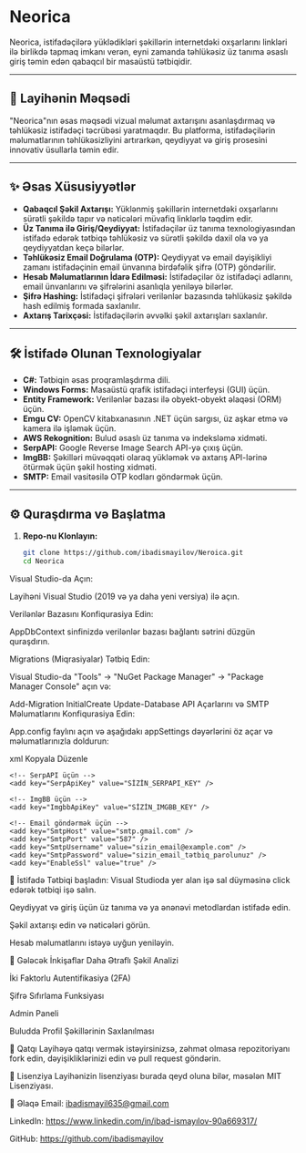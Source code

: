 # Neorica

Neorica, istifadəçilərə yüklədikləri şəkillərin internetdəki oxşarlarını linkləri ilə birlikdə tapmaq imkanı verən, eyni zamanda təhlükəsiz üz tanıma əsaslı giriş təmin edən qabaqcıl bir masaüstü tətbiqidir.

---

## 🚀 Layihənin Məqsədi

"Neorica"nın əsas məqsədi vizual məlumat axtarışını asanlaşdırmaq və təhlükəsiz istifadəçi təcrübəsi yaratmaqdır. Bu platforma, istifadəçilərin məlumatlarının təhlükəsizliyini artırarkən, qeydiyyat və giriş prosesini innovativ üsullarla təmin edir.

---

## ✨ Əsas Xüsusiyyətlər

- **Qabaqcıl Şəkil Axtarışı:** Yüklənmiş şəkillərin internetdəki oxşarlarını sürətli şəkildə tapır və nəticələri müvafiq linklərlə təqdim edir.  
- **Üz Tanıma ilə Giriş/Qeydiyyat:** İstifadəçilər üz tanıma texnologiyasından istifadə edərək tətbiqə təhlükəsiz və sürətli şəkildə daxil ola və ya qeydiyyatdan keçə bilərlər.  
- **Təhlükəsiz Email Doğrulama (OTP):** Qeydiyyat və email dəyişikliyi zamanı istifadəçinin email ünvanına birdəfəlik şifrə (OTP) göndərilir.  
- **Hesab Məlumatlarının İdarə Edilməsi:** İstifadəçilər öz istifadəçi adlarını, email ünvanlarını və şifrələrini asanlıqla yeniləyə bilərlər.  
- **Şifrə Hashing:** İstifadəçi şifrələri verilənlər bazasında təhlükəsiz şəkildə hash edilmiş formada saxlanılır.  
- **Axtarış Tarixçəsi:** İstifadəçilərin əvvəlki şəkil axtarışları saxlanılır.

---

## 🛠️ İstifadə Olunan Texnologiyalar

- **C#:** Tətbiqin əsas proqramlaşdırma dili.  
- **Windows Forms:** Masaüstü qrafik istifadəçi interfeysi (GUI) üçün.  
- **Entity Framework:** Verilənlər bazası ilə obyekt-obyekt əlaqəsi (ORM) üçün.  
- **Emgu CV:** OpenCV kitabxanasının .NET üçün sargısı, üz aşkar etmə və kamera ilə işləmək üçün.  
- **AWS Rekognition:** Bulud əsaslı üz tanıma və indeksləmə xidməti.  
- **SerpAPI:** Google Reverse Image Search API-yə çıxış üçün.  
- **ImgBB:** Şəkilləri müvəqqəti olaraq yükləmək və axtarış API-lərinə ötürmək üçün şəkil hosting xidməti.  
- **SMTP:** Email vasitəsilə OTP kodları göndərmək üçün.

---

## ⚙️ Quraşdırma və Başlatma

1. **Repo-nu Klonlayın:**

   ```bash
   git clone https://github.com/ibadismayilov/Neroica.git
   cd Neorica
Visual Studio-da Açın:

Layihəni Visual Studio (2019 və ya daha yeni versiya) ilə açın.

Verilənlər Bazasını Konfiqurasiya Edin:

AppDbContext sinfinizdə verilənlər bazası bağlantı sətrini düzgün quraşdırın.

Migrations (Miqrasiyalar) Tətbiq Edin:

Visual Studio-da "Tools" → "NuGet Package Manager" → "Package Manager Console" açın və:

Add-Migration InitialCreate
Update-Database
API Açarlarını və SMTP Məlumatlarını Konfiqurasiya Edin:

App.config faylını açın və aşağıdakı appSettings dəyərlərini öz açar və məlumatlarınızla doldurun:

xml
Kopyala
Düzenle
<appSettings>
    <!-- AWS Rekognition üçün -->
    <add key="AwsAccessKeyId" value="SİZİN_AWS_ACCESS_KEY_ID" />
    <add key="AwsSecretAccessKey" value="SİZİN_AWS_SECRET_ACCESS_KEY" />
    <add key="AwsRegion" value="us-east-1" />

    <!-- SerpAPI üçün -->
    <add key="SerpApiKey" value="SİZİN_SERPAPI_KEY" />

    <!-- ImgBB üçün -->
    <add key="ImgbbApiKey" value="SİZİN_IMGBB_KEY" />

    <!-- Email göndərmək üçün -->
    <add key="SmtpHost" value="smtp.gmail.com" />
    <add key="SmtpPort" value="587" />
    <add key="SmtpUsername" value="sizin_email@example.com" />
    <add key="SmtpPassword" value="sizin_email_tətbiq_parolunuz" />
    <add key="EnableSsl" value="true" />
</appSettings>

🚀 İstifadə
Tətbiqi başladın: Visual Studioda yer alan işə sal düyməsinə click edərək tətbiqi işə salın.

Qeydiyyat və giriş üçün üz tanıma və ya ənənəvi metodlardan istifadə edin.

Şəkil axtarışı edin və nəticələri görün.

Hesab məlumatlarını istəyə uyğun yeniləyin.

🔮 Gələcək İnkişaflar
Daha Ətraflı Şəkil Analizi

İki Faktorlu Autentifikasiya (2FA)

Şifrə Sıfırlama Funksiyası

Admin Paneli

Buludda Profil Şəkillərinin Saxlanılması

🤝 Qatqı
Layihəyə qatqı vermək istəyirsinizsə, zəhmət olmasa repozitoriyanı fork edin, dəyişikliklərinizi edin və pull request göndərin.

📄 Lisenziya
Layihənizin lisenziyası burada qeyd oluna bilər, məsələn MIT Lisenziyası.

📧 Əlaqə
Email: ibadismayil635@gmail.com

LinkedIn: https://www.linkedin.com/in/ibad-ismayılov-90a669317/

GitHub: https://github.com/ibadismayilov
